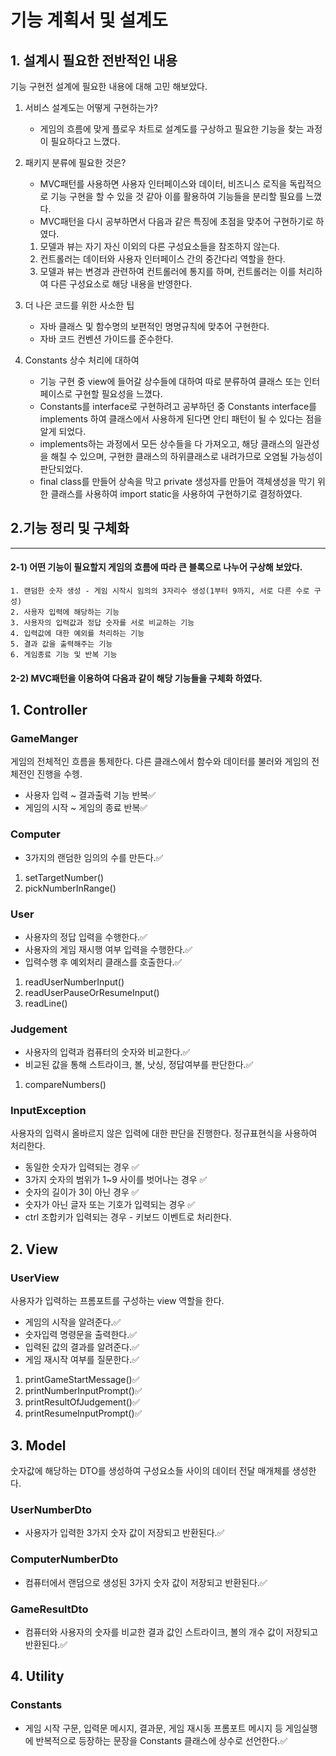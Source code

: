 # 기능 계획서 및 설계도

## 1. 설계시 필요한 전반적인 내용
기능 구현전 설계에 필요한 내용에 대해 고민 해보았다.
1. 서비스 설계도는 어떻게 구현하는가?
    - 게임의 흐름에 맞게 플로우 차트로 설계도를 구상하고 필요한 기능을 찾는 과정이 필요하다고 느꼈다.


2. 패키지 분류에 필요한 것은?

   - MVC패턴를 사용하면 사용자 인터페이스와 데이터, 비즈니스 로직을 독립적으로 기능 구현을 할 수 있을 것 같아 이를 활용하여 기능들을 분리할 필요를 느꼈다.
   - MVC패턴을 다시 공부하면서 다음과 같은 특징에 초점을 맞추어 구현하기로 하였다.
   1) 모델과 뷰는 자기 자신 이외의 다른 구성요소들을 참조하지 않는다.
   2) 컨트롤러는 데이터와 사용자 인터페이스 간의 중간다리 역할을 한다.
   3) 모델과 뷰는 변경과 관련하여 컨트롤러에 통지를 하며, 컨트롤러는 이를 처리하여 다른 구성요소로 해당 내용을 반영한다.
   

3. 더 나은 코드를 위한 사소한 팁
   - 자바 클래스 및 함수명의 보편적인 명명규칙에 맞추어 구현한다.
   - 자바 코드 컨벤션 가이드를 준수한다. 

4. Constants 상수 처리에 대하여
   - 기능 구현 중 view에 들어갈 상수들에 대하여 따로 분류하여 클래스 또는 인터페이스로 구현할 필요성을 느꼈다.
   - Constants를 interface로 구현하려고 공부하던 중 Constants interface를 implements 하여 클래스에서 사용하게 된다면 안티 패턴이 될 수 있다는 점을 알게 되었다.
   - implements하는 과정에서 모든 상수들을 다 가져오고, 해당 클래스의 일관성을 해칠 수 있으며, 구현한 클래스의 하위클래스로 내려가므로 오염될 가능성이 판단되었다.
   - final class를 만들어 상속을 막고 private 생성자를 만들어 객체생성을 막기 위한 클래스를 사용하여 import static을 사용하여 구현하기로 결정하였다.

## 2.기능 정리 및 구체화
***
#### 2-1) 어떤 기능이 필요할지 게임의 흐름에 따라 큰 블록으로 나누어 구상해 보았다.
    
    1. 랜덤한 숫자 생성 - 게임 시작시 임의의 3자리수 생성(1부터 9까지, 서로 다른 수로 구성)
    2. 사용자 입력에 해당하는 기능
    3. 사용자의 입력값과 정답 숫자를 서로 비교하는 기능
    4. 입력값에 대한 예외를 처리하는 기능 
    5. 결과 값을 출력해주는 기능
    6. 게임종료 기능 및 반복 기능

#### 2-2) MVC패턴을 이용하여 다음과 같이 해당 기능들을 구체화 하였다.
## 1. Controller

### GameManger

   게임의 전체적인 흐름을 통제한다.
   다른 클래스에서 함수와 데이터를 불러와 게임의 전체전인 진행을 수헹.
   - 사용자 입력 ~ 결과출력 기능 반복✅
   - 게임의 시작 ~ 게임의 종료 반복✅
   
### Computer
   - 3가지의 랜덤한 임의의 수를 만든다.✅
   1. setTargetNumber()
   2. pickNumberInRange()

### User
   - 사용자의 정답 입력을 수행한다.✅
   - 사용자의 게임 재시행 여부 입력을 수행한다.✅
   - 입력수행 후 예외처리 클래스를 호출한다.✅ 
   1. readUserNumberInput()
   2. readUserPauseOrResumeInput()
   3. readLine() 

### Judgement
   - 사용자의 입력과 컴퓨터의 숫자와 비교한다.✅
   - 비교된 값을 통해 스트라이크, 볼, 낫싱, 정답여부를 판단한다.✅
   1. compareNumbers()

### InputException
   사용자의 입력시 올바르지 않은 입력에 대한 판단을 진행한다.
   정규표현식을 사용하여 처리한다.

   - 동일한 숫자가 입력되는 경우 ✅
   - 3가지 숫자의 범위가 1~9 사이를 벗어나는 경우 ✅
   - 숫자의 길이가 3이 아닌 경우 ✅
   - 숫자가 아닌 글자 또는 기호가 입력되는 경우 ✅
   - ctrl 조합키가 입력되는 경우 - 키보드 이벤트로 처리한다.

## 2. View

### UserView

   사용자가 입력하는 프롬포트를 구성하는 view 역할을 한다.

   - 게임의 시작을 알려준다.✅
   - 숫자입력 명령문을 출력한다.✅
   - 입력된 값의 결과를 알려준다.✅
   - 게임 재시작 여부를 질문한다.✅

   1. printGameStartMessage()✅
   2. printNumberInputPrompt()✅
   3. printResultOfJudgement()✅
   4. printResumeInputPrompt()✅

## 3. Model
   
   숫자값에 해당하는 DTO를 생성하여 구성요소들 사이의 데이터 전달 매개체를 생성한다.
   
### UserNumberDto
   - 사용자가 입력한 3가지 숫자 값이 저장되고 반환된다.✅

### ComputerNumberDto
   - 컴퓨터에서 랜덤으로 생성된 3가지 숫자 값이 저장되고 반환된다.✅

### GameResultDto
   - 컴퓨터와 사용자의 숫자를 비교한 결과 값인 스트라이크, 볼의 개수 값이 저장되고 반환된다.✅

## 4. Utility

### Constants
   - 게임 시작 구문, 입력문 메시지, 결과문, 게임 재시동 프롬포트 메시지 등 게임실행에 반복적으로 등장하는 문장을 Constants 클래스에 상수로 선언한다.✅